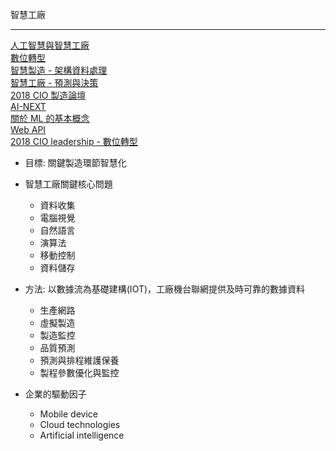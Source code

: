 智慧工廠
***
[人工智慧與智慧工廠](/Data/智慧工廠.md)<br>[數位轉型](/Data/轉型.md)<br>[智慧製造 - 架構資料處理](/Data/智慧製造-1.md)<br>[智慧工廠 - 預測與決策 ](/Data/智慧製造-2.md)<br>[2018 CIO 製造論壇](/Data/2018-CIO-製造論壇.md)<br>[AI-NEXT](/Data/AINext.md)<br>[關於 ML 的基本概念](Data/類神經網路.md)<br>[Web API](/Data\WebAPI.md)<br>[2018 CIO leadership - 數位轉型](/Data/2018-CIO-製造論壇.md)<br>




+ 目標: 關鍵製造環節智慧化<br>

+ 智慧工廠關鍵核心問題


  + 資料收集
  + 電腦視覺
  + 自然語言
  + 演算法
  + 移動控制
  + 資料儲存

+ 方法: 以數據流為基礎建構(IOT)，工廠機台聯網提供及時可靠的數據資料
  + 生產網路
  + 虛擬製造
  + 製造監控
  * 品質預測
  + 預測與排程維護保養 
  + 製程參數優化與監控

+ 企業的驅動因子

  - Mobile device
  - Cloud technologies
  - Artificial intelligence



